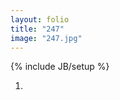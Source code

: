 ```yaml
---
layout: folio
title: "247"
image: "247.jpg"
---
```

{% include JB/setup %}

<div class="copy">
	<p></p>
</div>

<div class="choice">
	<ol>
		<li><a href=".html">

</a></li>
	</ol>
</div>